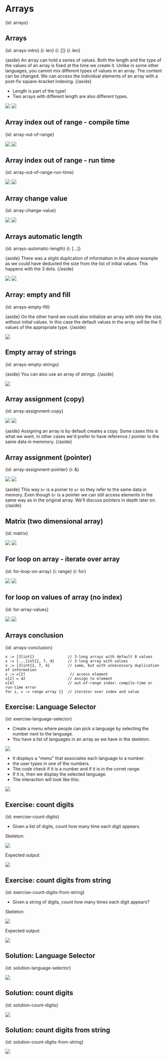 # Arrays
{id: arrays}

## Arrays
{id: arrays-intro}
{i: len}
{i: []}
{i: len}

{aside}
An array can hold a series of values. Both the length and the type of the values of an array is fixed at the time we create it.
Unlike in some other languages, you cannot mix different types of values in an array.
The content can be changed.
We can access the individual elements of an array with a post-fix square-bracket indexing.
{/aside}

* Length is part of the type!
* Two arrays with different length are also different types.

![](examples/array/array.go)
![](examples/array/array.out)

## Array index out of range - compile time
{id: array-out-of-range}

![](examples/array-out-of-range/array_out_of_range.go)
![](examples/array-out-of-range/array_out_of_range.out)

## Array index out of range - run time
{id: array-out-of-range-run-time}

![](examples/array-index/array_index.go)
![](examples/array-index/array_index.out)

## Array change value
{id: array-change-value}

![](examples/array-change-value/array_change_value.go)
![](examples/array-change-value/array_change_value.out)


## Arrays automatic length
{id: arrays-automatic-length}
{i: [...]}

{aside}
There was a slight duplication of information in the above example as we could have deducted the size from the list of initial values. This happens with the 3 dots.
{/aside}

![](examples/array-auto-length/array_auto_length.go)
![](examples/array-auto-length/array_auto_length.out)




## Array: empty and fill
{id: arrays-empty-fill}

{aside}
On the other hand we could also initialize an array with only the size, without initial values. In this case the default values in the array will be the 0 values of the appropriate type.
{/aside}

![](examples/array-fill/array_fill.go)


## Empty array of strings
{id: arrays-empty-strings}

{aside}
You can also use an array of strings.
{/aside}

![](examples/array-empty-strings/array_empty_strings.go)



## Array assignment (copy)
{id: array-assignment-copy}


![](examples/array-assignment/array_assignment.go)
![](examples/array-assignment/array_assignment.out)

{aside}
Assigning an array is by default creates a copy.
Some cases this is what we want, in other cases we'd prefer to have reference / pointer to the same data in memmory.
{/aside}


## Array assignment (pointer)
{id: array-assignment-pointer}
{i: &}

![](examples/array-assignment-pointer/array_assignment_pointer.go)
![](examples/array-assignment-pointer/array_assignment_pointer.out)

{aside}
This way `br` is a poiner to `ar` so they refer to the same data in memory. Even though `br` is a pointer we can still access elements in the same way as in the original array.
We'll discuss pointers in depth later on.
{/aside}

## Matrix (two dimensional array)
{id: matrix}

![](examples/array-matrix/array_matrix.go)
![](examples/array-matrix/array_matrix.out)

## For loop on array - iterate over array
{id: for-loop-on-array}
{i: range}
{i: for}

![](examples/loop-on-array/loop_on_array.go)
![](examples/loop-on-array/loop_on_array.out)

## for loop on values of array (no index)
{id: for-array-values}

![](examples/for-array-values/for_array_values.go)
![](examples/for-array-values/for_array_values.out)


## Arrays conclusion
{id: arrays-conclusion}

```
x := [3]int{}               // 3-long arrays with default 0 values
x := [...]int{2, 7, 4}      // 3-long array with values
x := [3]int{2, 7, 4}        // same, but with unnecessary duplication of information
z := x[2]                    // access element 
x[2] = 42                   // assign to element
x[4]                        // out-of-range index: compile-time or run-time error
for i, v := range array {}  // iterator over index and value 
```

## Exercise: Language Selector
{id: exercise-language-selector}

* Create a menu where people can pick a language by selecting the number next to the language.
* You have a list of languages in an array as we have in the skeleton.

![](examples/language-selector-skeleton/language_selector_skeleton.go)

* It displays a "menu" that associates each language to a number.
* the user types in one of the numbers.
* The code check if it is a number and if it is in the corret range.
* If it is, then we display the selected language.
* The interaction will look like this:

![](examples/language-selector/language_selector.out)


## Exercise: count digits
{id: exercise-count-digits}

* Given a list of digits, count how many time each digit appears.

Skeleton:

![](examples/count-digits-skeleton/count_digits_skeleton.go)

Expected output:

![](examples/count-digits/count_digits.out)


## Exercise: count digits from string
{id: exercise-count-digits-from-string}

* Given a string of digits, count how many times each digit appears?

Skeleton:

![](examples/count-digits-from-string-skeleton/count_digits_from_string_skeleton.go)

Expected output:

![](examples/count-digits-from-string/count_digits_from_string.out)


## Solution: Language Selector
{id: solution-language-selector}

![](examples/language-selector/language_selector.go)

## Solution: count digits
{id: solution-count-digits}

![](examples/count-digits/count_digits.go)

## Solution: count digits from string
{id: solution-count-digits-from-string}

![](examples/count-digits-from-string/count_digits_from_string.go)

